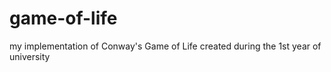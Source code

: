 # game-of-life
my implementation of Conway's Game of Life created during the 1st year of university
